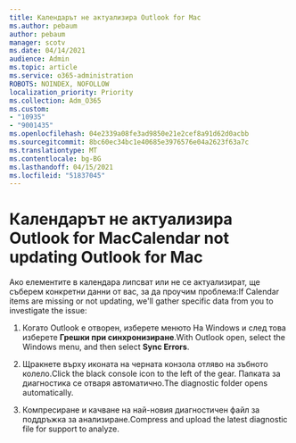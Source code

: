 ```yaml
---
title: Календарът не актуализира Outlook for Mac
ms.author: pebaum
author: pebaum
manager: scotv
ms.date: 04/14/2021
audience: Admin
ms.topic: article
ms.service: o365-administration
ROBOTS: NOINDEX, NOFOLLOW
localization_priority: Priority
ms.collection: Adm_O365
ms.custom:
- "10935"
- "9001435"
ms.openlocfilehash: 04e2339a08fe3ad9850e21e2cef8a91d62d0acbb
ms.sourcegitcommit: 8bc60ec34bc1e40685e3976576e04a2623f63a7c
ms.translationtype: MT
ms.contentlocale: bg-BG
ms.lasthandoff: 04/15/2021
ms.locfileid: "51837045"
---
```

# <a name="calendar-not-updating-outlook-for-mac"></a><span data-ttu-id="fa565-102">Календарът не актуализира Outlook for Mac</span><span class="sxs-lookup"><span data-stu-id="fa565-102">Calendar not updating Outlook for Mac</span></span>

<span data-ttu-id="fa565-103">Ако елементите в календара липсват или не се актуализират, ще съберем конкретни данни от вас, за да проучим проблема:</span><span class="sxs-lookup"><span data-stu-id="fa565-103">If Calendar items are missing or not updating, we'll gather specific data from you to investigate the issue:</span></span>

1. <span data-ttu-id="fa565-104">Когато Outlook е отворен, изберете менюто На Windows и след това изберете **Грешки при синхронизиране**.</span><span class="sxs-lookup"><span data-stu-id="fa565-104">With Outlook open, select the Windows menu, and then select **Sync Errors**.</span></span>

1. <span data-ttu-id="fa565-105">Щракнете върху иконата на черната конзола отляво на зъбното колело.</span><span class="sxs-lookup"><span data-stu-id="fa565-105">Click the black console icon to the left of the gear.</span></span> <span data-ttu-id="fa565-106">Папката за диагностика се отваря автоматично.</span><span class="sxs-lookup"><span data-stu-id="fa565-106">The diagnostic folder opens automatically.</span></span>

1. <span data-ttu-id="fa565-107">Компресиране и качване на най-новия диагностичен файл за поддръжка за анализиране.</span><span class="sxs-lookup"><span data-stu-id="fa565-107">Compress and upload the latest diagnostic file for support to analyze.</span></span>